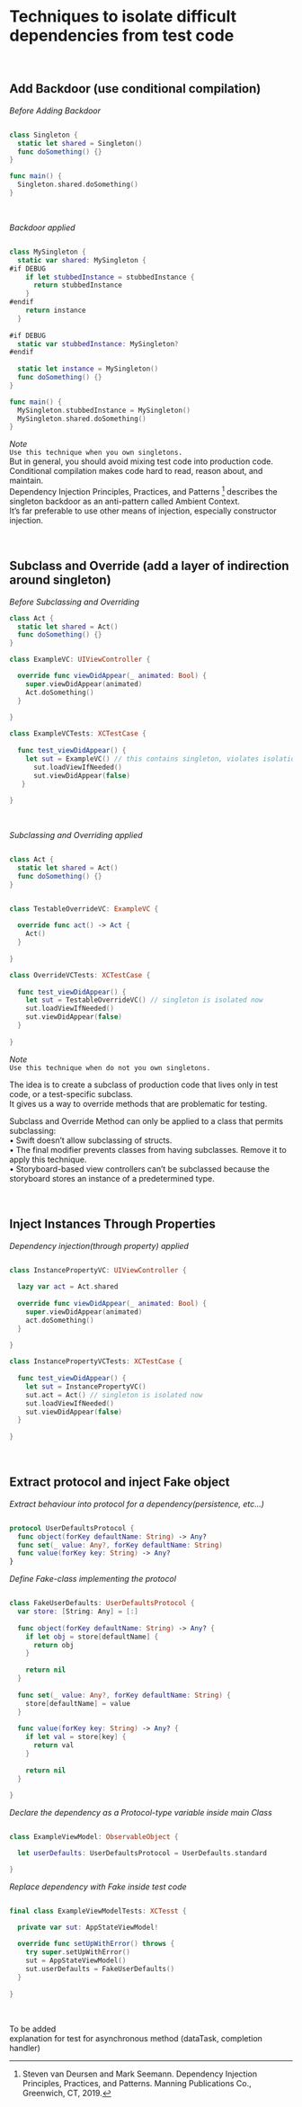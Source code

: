 # Techniques to isolate difficult dependencies from test code

<br>

## Add Backdoor (use conditional compilation)

*Before Adding Backdoor*
```swift

class Singleton {
  static let shared = Singleton()
  func doSomething() {}	
}

func main() {
  Singleton.shared.doSomething()
}

```

<br>

*Backdoor applied*
```swift

class MySingleton {
  static var shared: MySingleton {
#if DEBUG
    if let stubbedInstance = stubbedInstance {
      return stubbedInstance
    }
#endif
    return instance
  }
	
#if DEBUG
  static var stubbedInstance: MySingleton?
#endif
  
  static let instance = MySingleton()
  func doSomething() {}
}

func main() {
  MySingleton.stubbedInstance = MySingleton()
  MySingleton.shared.doSomething()
}

```


*Note*  
`Use this technique when you own singletons.`  
But in general, you should avoid mixing test code into production code.  
Conditional compilation makes code hard to read, reason about, and maintain.  
Dependency Injection Principles, Practices, and Patterns [^1] describes the singleton backdoor as an anti-pattern called Ambient Context.  
It’s far preferable to use other means of injection, especially constructor injection.  

<br>

## Subclass and Override (add a layer of indirection around singleton)

*Before Subclassing and Overriding*
```swift
class Act {
  static let shared = Act()
  func doSomething() {}
}

class ExampleVC: UIViewController {

  override func viewDidAppear(_ animated: Bool) {
    super.viewDidAppear(animated)
    Act.doSomething()
  }
  
}

class ExampleVCTests: XCTestCase {
  
  func test_viewDidAppear() {
    let sut = ExampleVC() // this contains singleton, violates isolation principle
      sut.loadViewIfNeeded()
      sut.viewDidAppear(false)
   }
    
}
```
<br>

*Subclassing and Overriding applied*
```swift

class Act {
  static let shared = Act()
  func doSomething() {}
}


class TestableOverrideVC: ExampleVC {
  
  override func act() -> Act {
    Act()
  }
	
}

class OverrideVCTests: XCTestCase {
  
  func test_viewDidAppear() {
    let sut = TestableOverrideVC() // singleton is isolated now
    sut.loadViewIfNeeded()
    sut.viewDidAppear(false)
  }
	
}

```

*Note*  
`Use this technique when do not you own singletons.`  

The idea is to create a subclass of production code that lives only in test code, or a test-specific subclass.  
It gives us a way to override methods that are problematic for testing.

Subclass and Override Method can only be applied to a class that permits subclassing:  
• Swift doesn’t allow subclassing of structs.  
• The final modifier prevents classes from having subclasses. Remove it to apply this technique.  
• Storyboard-based view controllers can’t be subclassed because the storyboard stores an instance of a predetermined type.  

<br>

## Inject Instances Through Properties

*Dependency injection(through property) applied*
```swift

class InstancePropertyVC: UIViewController {
  
  lazy var act = Act.shared
  
  override func viewDidAppear(_ animated: Bool) {
    super.viewDidAppear(animated)
    act.doSomething()
  }
	
}

class InstancePropertyVCTests: XCTestCase {
  
  func test_viewDidAppear() {
    let sut = InstancePropertyVC()
    sut.act = Act() // singleton is isolated now
    sut.loadViewIfNeeded()
    sut.viewDidAppear(false)
  }
	
}

```

<br>

## Extract protocol and inject Fake object

*Extract behaviour into protocol for a dependency(persistence, etc...)*
```swift

protocol UserDefaultsProtocol {
  func object(forKey defaultName: String) -> Any?
  func set(_ value: Any?, forKey defaultName: String)
  func value(forKey key: String) -> Any?
}

```

*Define Fake-class implementing the protocol*
```swift

class FakeUserDefaults: UserDefaultsProtocol {
  var store: [String: Any] = [:]
  
  func object(forKey defaultName: String) -> Any? {
    if let obj = store[defaultName] {
      return obj
    }
    
    return nil
  }
  
  func set(_ value: Any?, forKey defaultName: String) {
    store[defaultName] = value
  }
  
  func value(forKey key: String) -> Any? {
    if let val = store[key] {
      return val
    }
    
    return nil
  }
	
}

```

*Declare the dependency as a Protocol-type variable inside main Class*
```swift

class ExampleViewModel: ObservableObject {

  let userDefaults: UserDefaultsProtocol = UserDefaults.standard

}

```

*Replace dependency with Fake inside test code*
```swift

final class ExampleViewModelTests: XCTesst {

  private var sut: AppStateViewModel!
  
  override func setUpWithError() throws {
    try super.setUpWithError()
    sut = AppStateViewModel()
    sut.userDefaults = FakeUserDefaults()
  }
  
}

```

<br>

To be added  
explanation for test for asynchronous method (dataTask, completion handler)

[^1]: Steven van Deursen and Mark Seemann. Dependency Injection Principles, Practices, and Patterns. Manning Publications Co., Greenwich, CT, 2019.
